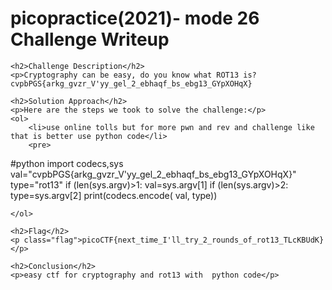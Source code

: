 <!DOCTYPE html>
<html>
<head>
    <style>
      <title>picopractice(2021)- mode 26 Challenge Writeup</title>
    </style>
</head>
<body>
    <h1>picopractice(2021)- mode 26 Challenge Writeup</h1>

    <h2>Challenge Description</h2>
    <p>Cryptography can be easy, do you know what ROT13 is? cvpbPGS{arkg_gvzr_V'yy_gel_2_ebhaqf_bs_ebg13_GYpXOHqX}
</p>

    <h2>Solution Approach</h2>
    <p>Here are the steps we took to solve the challenge:</p>
    <ol>
        <li>use online tolls but for more pwn and rev and challenge like that is better use python code</li>
        <pre>
#python
import codecs,sys
val="cvpbPGS{arkg_gvzr_V'yy_gel_2_ebhaqf_bs_ebg13_GYpXOHqX}"
type="rot13"
if (len(sys.argv)>1:
   val=sys.argv[1]
if (len(sys.argv)>2:
   type=sys.argv[2]
print(codecs.encode( val, type))

  </pre>
               

      
    </ol>

    <h2>Flag</h2>
    <p class="flag">picoCTF{next_time_I'll_try_2_rounds_of_rot13_TLcKBUdK}</p>

    <h2>Conclusion</h2>
    <p>easy ctf for cryptography and rot13 with  python code</p>
</body>
</html>
